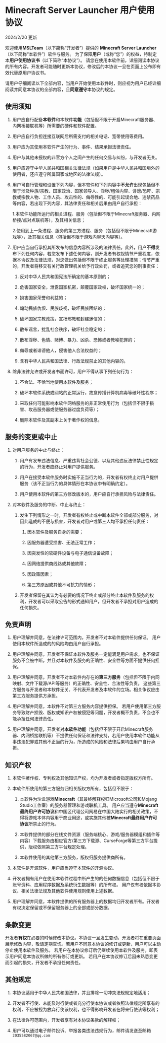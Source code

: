 ---
---

# Minecraft Server Launcher 用户使用协议
2024/2/20 更新

欢迎使用**MSLTeam**（以下简称“开发者”）提供的 **Minecraft Server Launcher**（以下简称“本软件”）软件与服务。 为了保障**用户**（或称“您”）的权益，特制定本**用户使用协议书**（以下简称“本协议”）。 请您在使用本软件前，详细阅读本协议的所有内容。开发者可能随时更新本协议，修改后的本协议一旦在页面上公布即有效代替原用户协议书。

请用户仔细阅读以下全部内容，当用户开始使用本软件时，则应视为用户已经详细阅读并同意本协议的全部内容，且**同意遵守**本协议的规定。

## 使用须知

1. 用户应自行配备**本软件**和本软件**功能**（包括但不限于开启Minecraft服务器、内网桥接联机等）所需要的硬件和软件配置。

2. 用户应自行负担连接互联网后所需支付的相关电话、宽带使用等费用。

3. 用户应为其使用本软件产生的行为、事件、结果承担法律责任。

4. 用户与其他未授权的非官方个人之间产生的任何交易与纠纷，与开发者无关。

5. 用户应遵守中华人民共和国相关法律法规（如果用户是中华人民共和国境外的使用者，还应遵守所属国家或地区的法律法规）。

6. 用户可自行管理和设置下列内容，但本软件和下列内容中**不允许**出现包括但不限于涉及种族/宗教、国家政治、国家领导人、淫秽/粗俗内容、诽谤/恐吓、宗教或宗教人物、工作人员、攻击性的、侮辱性的、可能引起误会地、违禁药品等内容，若出现下列内容，其法律责任和相关后果由用户自行承担：

   1.本软件功能所运行的相关进程、服务（包括但不限于Minecraft服务器、内网桥接/点对点联机等），及其相关信息；

   2.使用到上一条进程、服务的第三方进程、服务（包括但不限于Minecraft游戏等），及其相关信息（包括但不限于游戏内聊天内容等）。

7. 用户应当自行承担其所发布的信息内容所涉及的法律责任。此外，用户**不得**发布下列任何内容，若您发布下述任何内容，则开发者有权视情节严重程度，依据本协议及法律法规，对您做出包括但不限于终止服务等处理措施；情节严重的，开发者将移交有关行政管理机关给予行政处罚，或者追究您的刑事责任：

   1. 反对中华人民共和国宪法所确定的基本原则的；

   2. 危害国家安全，泄露国家机密，颠覆国家政权，破坏国家统一的；

   3. 损害国家荣誉和利益的；

   4. 煽动民族仇恨、民族歧视，破坏民族团结的；

   5. 破坏国家宗教政策，宣扬邪教和封建迷信的；

   6. 散布谣言，扰乱社会秩序，破坏社会稳定的；

   7. 散布淫秽、色情、赌博、暴力、凶杀、恐怖或者教唆犯罪的；

   8. 侮辱或者诽谤他人，侵害他人合法权益的；

   9. 含有中华人民共和国法律、行政法规禁止的其他内容的。

8. 除非法律允许或开发者书面许可，用户不得从事下列任何行为：

   1. 不合法、不恰当地使用本软件及服务；

   2. 破坏本软件系统或网站的正常运行，故意传播计算机病毒等破坏性程序；

   3. 采取任何可能影响本软件网络服务的非正常使用行为（包括但不限于损害、攻击服务器或使服务器过度负荷等）；

   4. 删除本软件及其副本上关于著作权的信息。

## 服务的变更或中止

1. 对用户服务的中止与终止：

   1. 用户有发布违法信息、严重违背社会公德、以及其他违反法律禁止性规定的行为，开发者应终止对用户提供服务。
   
   2. 用户在接受本软件服务时实施不正当行为的，开发者有权终止对用户提供服务（该不正当行为的具体情形在本协议中有明确约定）。
   
   3. 用户使用本软件的第三方修改版本的，用户应自行承担风险与法律责任。

2. 对本软件及服务的中断、中止与终止：

   1. 发生下列情形之一时，开发者有权终止或中断本软件全部或部分服务，对因此造成的不便与损害，开发者对用户或第三人均不承担任何责任：

      1. 因本软件及服务自身的需要；

      2. 因服务器遭受损害、无法正常工作；

      3. 因突发性的软硬件设备与电子通信设备故障；

      4. 因网络提供商线路或其他故障；

      5. 因政策因素；

      6. 第三方原因或其他不可抗力的情形；

   2. 开发者保留在其认为有必要的情况下终止或部分终止本软件及服务的权利，开发者可以采取公告的形式通知用户，但开发者不承担对用户造成的任何损失。

## 免责声明

   1. 用户理解并同意，在法律许可范围内，开发者不对本软件提供任何保证。 用户使用本软件所造成的的风险均由用户自行承担。
   
   2. 用户理解并同意，开发者不保证本软件及服务一定能满足用户需求，也不保证服务不会被中断，并且对本软件及服务的正确性、安全性等方面不提供任何担保。
   
   3. 用户理解并同意，开发者不对本软件内存在的**第三方服务**（包括但不限于内网映射、文件下载源/API等服务）的正确性、安全性、合法性等负责。 这些第三方服务与开发者和本软件无关，不代表开发者及本软件的立场。相关争议应由第三方服务提供方承担。
   
   4. 用户理解并同意，本软件不对第三方服务内容提供担保。 若用户使用第三方服务导致财产损毁、版权或知识产权被侵犯等问题，开发者概不负责，不会也不能承担任何法律责任。
   
   5. 用户理解并同意，开发者对**本软件功能**（包括但不限于开启Minecraft服务器、内网桥接联机等）不提供任何保证和法律支持，若用户使用本软件功能从事违法犯罪或其他不正当的行为，所造成的风险和法律后果均由用户自行承担。
      
## 知识产权

   1. 本软件著作权、专利权及其他知识产权，均为开发者或者指定版权方所有。

   2. 本软件所使用的第三方服务归相关版权方所有，包括但不限于：

      1. 本软件为沙盒游戏**Minecraft**（其最终解释权归Microsoft公司和Mojang Studio工作室）的服务器管理和游戏联机工具。 用户应当遵守**Minecraft最终用户许可协议**和中国区代理公司网易在中国大陆实行的相关政策，不得将游戏本体内容用于商业用途，或实施其他被**Minecraft最终用户许可协议**所禁止的行为。
      
      2. 本软件提供的部分在线文件资源（服务端核心、游戏/服务器模组和插件等内容）下载服务由相应官方/第三方下载源、CurseForge等第三方平台提供，版权依照第三方平台规定处理。
      
      3. 本软件使用的其他第三方服务，版权归服务提供商所有。
      
   3. 本软件是开源软件，用户应当遵守本软件的开源协议。
   
   4. 开发者拥有用户在使用本软件过程中所产生的的任何数据信息（包括但不限于账号资料、应用程序数据及系统衍生数据等）的所有权。 用户仅有权依据本协议、相关法律法规及其他软件使用规则使用上述数据。
   
   5. 用户理解并同意，本软件提供的所有服务器上的数据均归开发者所有。开发者有权决定保留或不保留服务器上的全部或部分数据。
   
## 条款变更

   开发者**有权**在必要的时候修改本协议。本协议一旦发生变动，开发者将在重要页面展示修改内容，敬请定期查询。若用户不同意本协议的修订或更新，用户可以主动停止使用本软件及服务。 若用户在本协议修订后仍继续使用本软件及服务，即表示用户同意本协议所做的所有修订或更新。 若用户在本协议修订后因未熟悉变更而引起的损失，开发者不承担任何责任。

## 其他规定
   1. 本协议适用于中华人民共和国法律，并且排除一切冲突法规规定地适用；

   2. 开发者不行使、未能及时行使或者充分行使本协议或者依照法律规定所享有的权利，不应被视为放弃行使该权利，也不得影响开发者在将来行使该等权利；

   3. 在法律许可范围内，开发者享有对本协议条款的解释权；

   4. 用户可以通过电子邮件投诉、举报各类违法违规行为，邮件请发送至邮箱```2035582067@qq.com```
